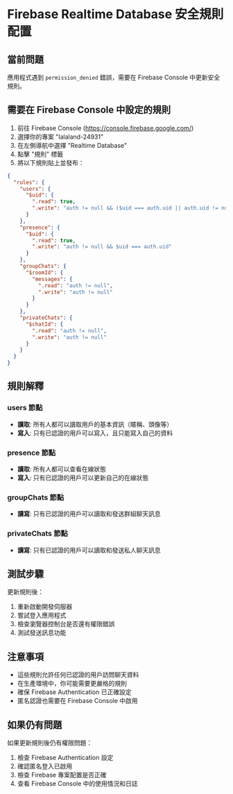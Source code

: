# Firebase Realtime Database 安全規則配置

## 當前問題
應用程式遇到 `permission_denied` 錯誤，需要在 Firebase Console 中更新安全規則。

## 需要在 Firebase Console 中設定的規則

1. 前往 Firebase Console (https://console.firebase.google.com/)
2. 選擇你的專案 "lalaland-24931"
3. 在左側導航中選擇 "Realtime Database"
4. 點擊 "規則" 標籤
5. 將以下規則貼上並發布：

```json
{
  "rules": {
    "users": {
      "$uid": {
        ".read": true,
        ".write": "auth != null && ($uid === auth.uid || auth.uid != null)"
      }
    },
    "presence": {
      "$uid": {
        ".read": true,
        ".write": "auth != null && $uid === auth.uid"
      }
    },
    "groupChats": {
      "$roomId": {
        "messages": {
          ".read": "auth != null",
          ".write": "auth != null"
        }
      }
    },
    "privateChats": {
      "$chatId": {
        ".read": "auth != null",
        ".write": "auth != null"
      }
    }
  }
}
```

## 規則解釋

### users 節點
- **讀取**: 所有人都可以讀取用戶的基本資訊（暱稱、頭像等）
- **寫入**: 只有已認證的用戶可以寫入，且只能寫入自己的資料

### presence 節點
- **讀取**: 所有人都可以查看在線狀態
- **寫入**: 只有已認證的用戶可以更新自己的在線狀態

### groupChats 節點
- **讀寫**: 只有已認證的用戶可以讀取和發送群組聊天訊息

### privateChats 節點
- **讀寫**: 只有已認證的用戶可以讀取和發送私人聊天訊息

## 測試步驟

更新規則後：

1. 重新啟動開發伺服器
2. 嘗試登入應用程式
3. 檢查瀏覽器控制台是否還有權限錯誤
4. 測試發送訊息功能

## 注意事項

- 這些規則允許任何已認證的用戶訪問聊天資料
- 在生產環境中，你可能需要更嚴格的規則
- 確保 Firebase Authentication 已正確設定
- 匿名認證也需要在 Firebase Console 中啟用

## 如果仍有問題

如果更新規則後仍有權限問題：

1. 檢查 Firebase Authentication 設定
2. 確認匿名登入已啟用
3. 檢查 Firebase 專案配置是否正確
4. 查看 Firebase Console 中的使用情況和日誌